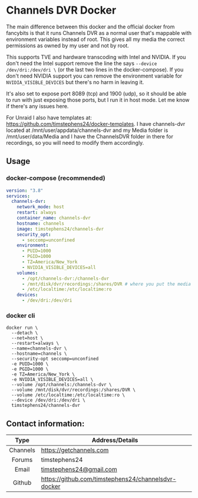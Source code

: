 # Channels DVR Docker

The main difference between this docker and the official docker from fancybits is that it runs Channels DVR as a normal user that's mappable with environment variables instead of root. This gives all my media the correct permissions as owned by my user and not by root.

This supports TVE and hardware transcoding with Intel and NVIDIA. If you don't need the Intel support remove the line the says `--device /dev/dri:/dev/dri \` (or the last two lines in the docker-compose). If you don't need NVIDIA support you can remove the environment variable for `NVIDIA_VISIBLE_DEVICES` but there's no harm in leaving it.

It's also set to expose port 8089 (tcp) and 1900 (udp), so it should be able to run with just exposing those ports, but I run it in host mode. Let me know if there's any issues here.

For Unraid I also have templates at: https://github.com/timstephens24/docker-templates. I have channels-dvr located at /mnt/user/appdata/channels-dvr and my Media folder is /mnt/user/data/Media and I have the ChannelsDVR folder in there for recordings, so you will need to modify them accordingly.

## Usage
### docker-compose (recommended)
```yaml
version: "3.8"
services:
  channels-dvr:
    network_mode: host
    restart: always
    container_name: channels-dvr
    hostname: channels
    image: timstephens24/channels-dvr
    security_opt:
      - seccomp=unconfined
    environment:
      - PUID=1000
      - PGID=1000
      - TZ=America/New_York
      - NVIDIA_VISIBLE_DEVICES=all
    volumes:
      - /opt/channels-dvr:/channels-dvr
      - /mnt/disk/dvr/recordings:/shares/DVR # where you put the media files
      - /etc/localtime:/etc/localtime:ro
    devices:
      - /dev/dri:/dev/dri
```
### docker cli
```
docker run \
  --detach \
  --net=host \
  --restart=always \
  --name=channels-dvr \
  --hostname=channels \
  --security-opt seccomp=unconfined
  -e PUID=1000 \
  -e PGID=1000 \
  -e TZ=America/New_York \
  -e NVIDIA_VISIBLE_DEVICES=all \
  --volume /opt/channels:/channels-dvr \
  --volume /mnt/disk/dvr/recordings:/shares/DVR \
  --volume /etc/localtime:/etc/localtime:ro \
  --device /dev/dri:/dev/dri \
  timstephens24/channels-dvr
```

## Contact information:

| Type | Address/Details |
| :---: | --- |
| Channels | https://getchannels.com
| Forums | timstephens24
| Email | timstephens24@gmail.com
| Github | https://github.com/timstephens24/channelsdvr-docker

